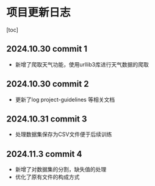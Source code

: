 # 项目更新日志
[toc]
## 2024.10.30 commit 1
* 新增了爬取天气功能，使用urllib3库进行天气数据的爬取
## 2024.10.30 commit 2
* 更新了log project-guidelines 等相关文档
## 2024.10.31 commit 3
* 处理数据集保存为CSV文件便于后续训练
## 2024.11.3 commit 4
* 新增了对数据集的分割，缺失值的处理
* 优化了原有文件的构成方式